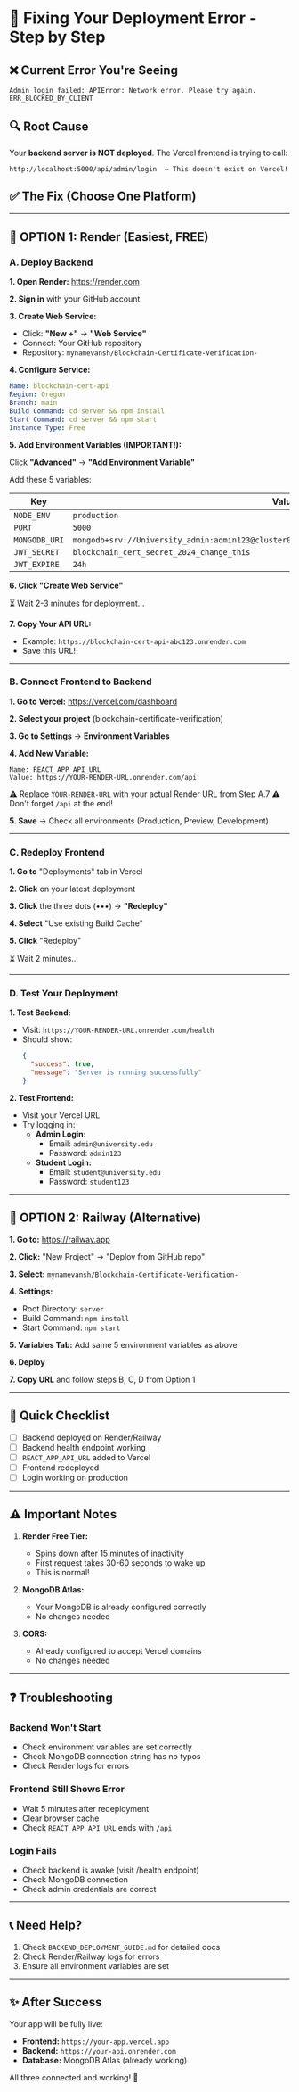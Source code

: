 # 🔧 Fixing Your Deployment Error - Step by Step

## ❌ Current Error You're Seeing

```
Admin login failed: APIError: Network error. Please try again.
ERR_BLOCKED_BY_CLIENT
```

## 🔍 Root Cause

Your **backend server is NOT deployed**. The Vercel frontend is trying to call:
```
http://localhost:5000/api/admin/login  ← This doesn't exist on Vercel!
```

## ✅ The Fix (Choose One Platform)

---

## 🚀 OPTION 1: Render (Easiest, FREE)

### A. Deploy Backend

**1. Open Render:** https://render.com

**2. Sign in** with your GitHub account

**3. Create Web Service:**
   - Click: **"New +"** → **"Web Service"**
   - Connect: Your GitHub repository
   - Repository: `mynamevansh/Blockchain-Certificate-Verification-`

**4. Configure Service:**
   ```yaml
   Name: blockchain-cert-api
   Region: Oregon
   Branch: main
   Build Command: cd server && npm install
   Start Command: cd server && npm start
   Instance Type: Free
   ```

**5. Add Environment Variables (IMPORTANT!):**

Click **"Advanced"** → **"Add Environment Variable"**

Add these 5 variables:

| Key | Value |
|-----|-------|
| `NODE_ENV` | `production` |
| `PORT` | `5000` |
| `MONGODB_URI` | `mongodb+srv://University_admin:admin123@cluster0.vhre5oy.mongodb.net/certificate_verification` |
| `JWT_SECRET` | `blockchain_cert_secret_2024_change_this` |
| `JWT_EXPIRE` | `24h` |

**6. Click "Create Web Service"**

⏳ Wait 2-3 minutes for deployment...

**7. Copy Your API URL:**
   - Example: `https://blockchain-cert-api-abc123.onrender.com`
   - Save this URL!

---

### B. Connect Frontend to Backend

**1. Go to Vercel:** https://vercel.com/dashboard

**2. Select your project** (blockchain-certificate-verification)

**3. Go to Settings** → **Environment Variables**

**4. Add New Variable:**
   ```
   Name: REACT_APP_API_URL
   Value: https://YOUR-RENDER-URL.onrender.com/api
   ```
   ⚠️ Replace `YOUR-RENDER-URL` with your actual Render URL from Step A.7
   ⚠️ Don't forget `/api` at the end!

**5. Save** → Check all environments (Production, Preview, Development)

---

### C. Redeploy Frontend

**1. Go to** "Deployments" tab in Vercel

**2. Click** on your latest deployment

**3. Click** the three dots (•••) → **"Redeploy"**

**4. Select** "Use existing Build Cache"

**5. Click** "Redeploy"

⏳ Wait 2 minutes...

---

### D. Test Your Deployment

**1. Test Backend:**
   - Visit: `https://YOUR-RENDER-URL.onrender.com/health`
   - Should show:
     ```json
     {
       "success": true,
       "message": "Server is running successfully"
     }
     ```

**2. Test Frontend:**
   - Visit your Vercel URL
   - Try logging in:
     - **Admin Login:**
       - Email: `admin@university.edu`
       - Password: `admin123`
     - **Student Login:**
       - Email: `student@university.edu`
       - Password: `student123`

---

## 🚀 OPTION 2: Railway (Alternative)

**1. Go to:** https://railway.app

**2. Click:** "New Project" → "Deploy from GitHub repo"

**3. Select:** `mynamevansh/Blockchain-Certificate-Verification-`

**4. Settings:**
   - Root Directory: `server`
   - Build Command: `npm install`
   - Start Command: `npm start`

**5. Variables Tab:** Add same 5 environment variables as above

**6. Deploy**

**7. Copy URL** and follow steps B, C, D from Option 1

---

## 🎯 Quick Checklist

- [ ] Backend deployed on Render/Railway
- [ ] Backend health endpoint working
- [ ] `REACT_APP_API_URL` added to Vercel
- [ ] Frontend redeployed
- [ ] Login working on production

---

## ⚠️ Important Notes

1. **Render Free Tier:** 
   - Spins down after 15 minutes of inactivity
   - First request takes 30-60 seconds to wake up
   - This is normal!

2. **MongoDB Atlas:**
   - Your MongoDB is already configured correctly
   - No changes needed

3. **CORS:**
   - Already configured to accept Vercel domains
   - No changes needed

---

## ❓ Troubleshooting

### Backend Won't Start
- Check environment variables are set correctly
- Check MongoDB connection string has no typos
- Check Render logs for errors

### Frontend Still Shows Error
- Wait 5 minutes after redeployment
- Clear browser cache
- Check `REACT_APP_API_URL` ends with `/api`

### Login Fails
- Check backend is awake (visit /health endpoint)
- Check MongoDB connection
- Check admin credentials are correct

---

## 📞 Need Help?

1. Check `BACKEND_DEPLOYMENT_GUIDE.md` for detailed docs
2. Check Render/Railway logs for errors
3. Ensure all environment variables are set

---

## ✨ After Success

Your app will be fully live:
- **Frontend:** `https://your-app.vercel.app`
- **Backend:** `https://your-api.onrender.com`
- **Database:** MongoDB Atlas (already working)

All three connected and working! 🎉
